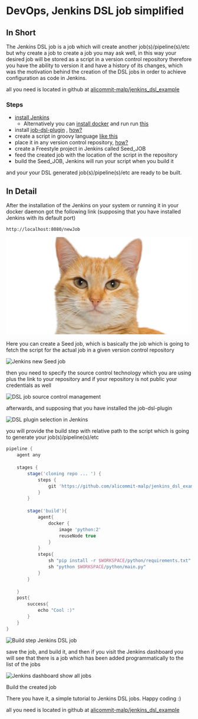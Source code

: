 # DevOps, Jenkins DSL job simplified

## In Short
The Jenkins DSL job is a job which will create another job(s)/pipeline(s)/etc but why create a job to create a job you may ask well, in this way your desired job will be stored as a script in a version control repository therefore you have the ability to version it and have a history of its changes, which was the motivation behind the creation of the DSL jobs in order to achieve configuration as code in Jenkins.  

all you need is located in github at [alicommit-malp/jenkins_dsl_example](https://github.com/alicommit-malp/jenkins_dsl_example)

### Steps
- [install Jenkins](https://jenkins.io/download/)
  - Alternatively you can [install docker](https://docs.docker.com/v17.12/install/) and run run [this](https://github.com/alicommit-malp/jenkins_dsl_example/blob/master/jenkins_docker.sh) 
- install [job-dsl-plugin](https://github.com/jenkinsci/job-dsl-plugin) , [how?](https://jenkins.io/doc/book/managing/plugins/)
- create a script in groovy language [like this](https://github.com/alicommit-malp/jenkins_dsl_example/blob/master/dsl_job.groovy)
- place it in any version control repository, [how?](https://help.github.com/en/github/getting-started-with-github/create-a-repo)  
- create a Freestyle project in Jenkins called Seed_JOB
- feed the created job with the location of the script in the repository
- build the Seed_JOB, Jenkins will run your script when you build it 

and your your DSL generated job(s)/pipeline(s)/etc are ready to be built.

## In Detail
After the installation of the Jenkins on your system or running it in your docker daemon got the following link (supposing that you have installed Jenkins with its default port)

```
http://localhost:8080/newJob
```

![](cat.jpg)

Here you can create a Seed job, which is basically the job which is going to fetch the script for the actual job in a given version control repository 

![Jenkins new Seed job](https://thepracticaldev.s3.amazonaws.com/i/if2yxl8xlkth8mdcf17h.png)

then you need to specify the source control technology which you are using plus the link to your repository and if your repository is not public your credentials as well

![DSL job source control management](https://thepracticaldev.s3.amazonaws.com/i/m6vckeawi0pwykj0q33l.png)

afterwards, and supposing that you have installed the job-dsl-plugin 

![DSL plugin selection in Jenkins](https://thepracticaldev.s3.amazonaws.com/i/tf0s7u3fjoyydkwmzcdo.png)

you will provide the build step with relative path to the script which is going to generate your job(s)/pipeline(s)/etc


```groovy
pipeline {
    agent any

    stages {
        stage('cloning repo ... ') {
            steps {
                git 'https://github.com/alicommit-malp/jenkins_dsl_example'
            }
        }
        
        stage('build'){
            agent{
                docker { 
                    image 'python:2' 
                    reuseNode true
                }    
            }
            steps{
                sh "pip install -r $WORKSPACE/python/requirements.txt"
                sh "python $WORKSPACE/python/main.py"
            }
        }
            
    }
    post{
        success{
            echo "Cool :)"
        }
    }
}
```

![Build step Jenkins DSL job](https://thepracticaldev.s3.amazonaws.com/i/ejq74m17hgk7nqwezgq3.png)

save the job, and build it, and then if you visit the Jenkins dashboard you will see that there is a job which has been added programmatically to the list of the jobs 

![Jenkins dashboard show all jobs](https://thepracticaldev.s3.amazonaws.com/i/vshybl1r3dy9eq175adf.png)

Build the created job 

There you have it, a simple tutorial to Jenkins DSL jobs.
Happy coding :)

all you need is located in github at [alicommit-malp/jenkins_dsl_example](https://github.com/alicommit-malp/jenkins_dsl_example)
